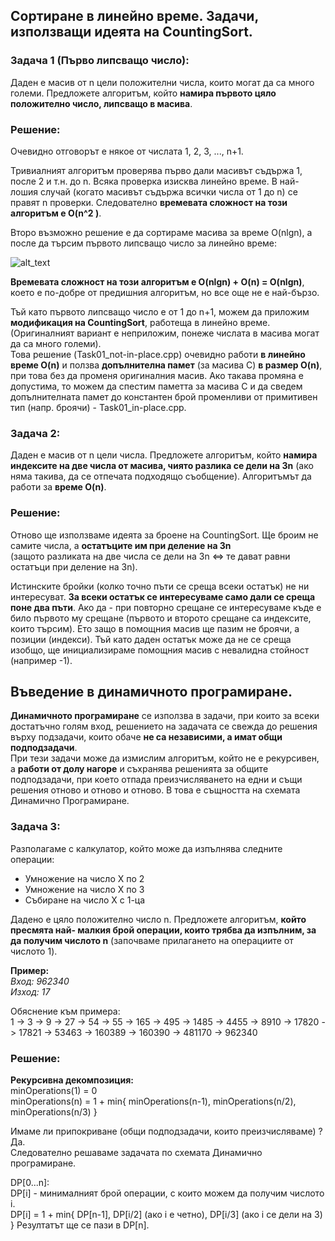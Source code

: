 ## Сортиране в линейно време. Задачи, използващи идеята на CountingSort.

### Задача 1 (Първо липсващо число):
Даден е масив от n цели положителни числа, които могат да са много големи. Предложете алгоритъм, който **намира първото цяло положително число, липсващо в масива**.  

### Решение:
Очевидно отговорът е някое от числата 1, 2, 3, ..., n+1.  

Тривиалният алгоритъм проверява първо дали масивът съдържа 1, после 2 и т.н. до n. Всяка проверка изисква линейно време. В най-лошия случай (когато масивът съдържа всички числа от 1 до n) се правят n проверки. Следователно **времевата сложност на този алгоритъм е O(n^2 )**.  

Второ възможно решение е да сортираме масива за време O(nlgn), a после да търсим първото липсващо число за линейно време:

![alt_text](https://i.ibb.co/JqVrfKx/first-Missing-Number-Naive.png)

**Времевата сложност на този алгоритъм е O(nlgn) + O(n) = O(nlgn)**, което е по-добре от предишния алгоритъм, но все още не е най-бързо.  

Тъй като първото липсващо число е от 1 до n+1, можем да приложим **модификация на CountingSort**, работеща в линейно време. (Оригиналният вариант е неприложим, понеже числата в масива могат да са много големи).  
Това решение (Task01_not-in-place.cpp) очевидно работи **в линейно време O(n)** и ползва **допълнителна памет** (за масива C) **в размер O(n)**, при това без да променя оригиналния масив. Ако такава промяна е допустима, то можем да спестим паметта за масива C и да сведем допълнителната памет до константен брой променливи от примитивен тип (напр. броячи) - Task01_in-place.cpp.  

### Задача 2:
Даден е масив от n цели числа. Предложете алгоритъм, който **намира индексите на две числа от масива, чиято разлика се дели на 3n** (ако няма такива, да се отпечата подходящо съобщение).  Алгоритъмът да работи за **време O(n)**.  

### Решение:
Отново ще използваме идеята за броене на CountingSort. Ще броим не самите числа, а **остатъците им при деление на 3n**  
(защото разликата на две числа се дели на 3n <=> те дават равни остатъци при деление на 3n).  

Истинските бройки (колко точно пъти се среща всеки остатък) не ни интересуват. **За всеки остатък се интересуваме само дали се среща поне два пъти**. Ако да - при повторно срещане се интересуваме къде е било първото му срещане (първото и второто срещане са индексите, които търсим). Ето защо в помощния масив ще пазим не броячи, а позиции (индекси). Тъй като даден остатък може да не се среща изобщо, ще инициализираме помощния масив с невалидна стойност (например -1).  

## Въведение в динамичното програмиране.

**Динамичното програмиране** се използва в задачи, при които за всеки достатъчно голям вход, решението на задачата се свежда до решения върху подзадачи, които обаче **не са независими, а имат общи подподзадачи**.  
При тези задачи може да измислим алгоритъм, който не е рекурсивен, а **работи от долу нагоре** и съхранява решенията за общите подподзадачи, при което отпада преизчисляването на едни и същи решения отново и отново и отново. В това е същността на схемата Динамично Програмиране.  

### Задача 3:
Разполагаме с калкулатор, който може да изпълнява следните операции:

- Умножение на число X по 2
- Умножение на число X по 3
- Събиране на число X с 1-ца

Дадено е цяло положително число n. Предложете алгоритъм, **който пресмята най- малкия брой операции, които трябва да изпълним, за да получим числото n** (започваме прилагането на операциите от числото 1).  

**Пример:**  
*Вход: 962340  
Изход: 17*  

Обяснение към примера:  
1 -> 3 -> 9 -> 27 -> 54 -> 55 -> 165 -> 495 -> 1485 -> 4455 -> 8910 -> 17820 -> 17821 -> 53463 -> 160389 -> 160390 -> 481170 -> 962340  

### Решение:
**Рекурсивна декомпозиция:**  
minOperations(1) = 0  
minOperations(n) = 1 + min{ minOperations(n-1), minOperations(n/2), minOperations(n/3) }  

Имаме ли припокриване (общи подподзадачи, които преизчисляваме) ?  
Да.  
Следователно решаваме задачата по схемата Динамично програмиране.  

DP[0...n]:  
DP[i] - минималният брой операции, с които можем да получим числото i.  
DP[i] = 1 + min{ DP[n-1], DP[i/2] (ако i е четно), DP[i/3] (ако i се дели на 3) }
Резултатът ще се пази в DP[n].  
